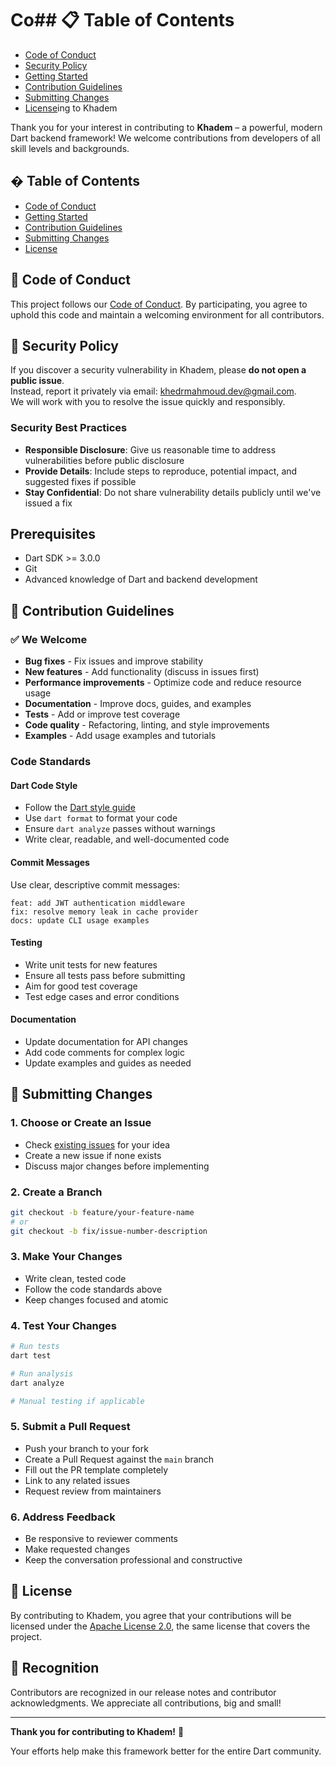 # Co## 📋 Table of Contents

- [Code of Conduct](#code-of-conduct)
- [Security Policy](#security-policy)
- [Getting Started](#prerequisites)
- [Contribution Guidelines](#contribution-guidelines)
- [Submitting Changes](#submitting-changes)
- [License](#license)ing to Khadem

Thank you for your interest in contributing to **Khadem** – a powerful, modern Dart backend framework! We welcome contributions from developers of all skill levels and backgrounds.

## � Table of Contents

- [Code of Conduct](#code-of-conduct)
- [Getting Started](#prerequisites)
- [Contribution Guidelines](#contribution-guidelines)
- [Submitting Changes](#submitting-changes)
- [License](#license)

## 🤝 Code of Conduct

This project follows our [Code of Conduct](CODE_OF_CONDUCT.md). By participating, you agree to uphold this code and maintain a welcoming environment for all contributors.

## 🔐 Security Policy

If you discover a security vulnerability in Khadem, please **do not open a public issue**.  
Instead, report it privately via email: [khedrmahmoud.dev@gmail.com](mailto:khedrmahmoud.dev@gmail.com).  
We will work with you to resolve the issue quickly and responsibly.

### Security Best Practices
- **Responsible Disclosure**: Give us reasonable time to address vulnerabilities before public disclosure
- **Provide Details**: Include steps to reproduce, potential impact, and suggested fixes if possible
- **Stay Confidential**: Do not share vulnerability details publicly until we've issued a fix

## Prerequisites
- Dart SDK >= 3.0.0
- Git
- Advanced knowledge of Dart and backend development

## 📝 Contribution Guidelines

### ✅ We Welcome

- **Bug fixes** - Fix issues and improve stability
- **New features** - Add functionality (discuss in issues first)
- **Performance improvements** - Optimize code and reduce resource usage
- **Documentation** - Improve docs, guides, and examples
- **Tests** - Add or improve test coverage
- **Code quality** - Refactoring, linting, and style improvements
- **Examples** - Add usage examples and tutorials

### Code Standards

#### Dart Code Style
- Follow the [Dart style guide](https://dart.dev/guides/language/effective-dart/style)
- Use `dart format` to format your code
- Ensure `dart analyze` passes without warnings
- Write clear, readable, and well-documented code

#### Commit Messages
Use clear, descriptive commit messages:
```
feat: add JWT authentication middleware
fix: resolve memory leak in cache provider
docs: update CLI usage examples
```

#### Testing
- Write unit tests for new features
- Ensure all tests pass before submitting
- Aim for good test coverage
- Test edge cases and error conditions

#### Documentation
- Update documentation for API changes
- Add code comments for complex logic
- Update examples and guides as needed

## 🔄 Submitting Changes

### 1. Choose or Create an Issue
- Check [existing issues](https://github.com/khedrmahmoud/khadem/issues) for your idea
- Create a new issue if none exists
- Discuss major changes before implementing

### 2. Create a Branch
```bash
git checkout -b feature/your-feature-name
# or
git checkout -b fix/issue-number-description
```

### 3. Make Your Changes
- Write clean, tested code
- Follow the code standards above
- Keep changes focused and atomic

### 4. Test Your Changes
```bash
# Run tests
dart test

# Run analysis
dart analyze

# Manual testing if applicable
```

### 5. Submit a Pull Request
- Push your branch to your fork
- Create a Pull Request against the `main` branch
- Fill out the PR template completely
- Link to any related issues
- Request review from maintainers

### 6. Address Feedback
- Be responsive to reviewer comments
- Make requested changes
- Keep the conversation professional and constructive

## 📄 License

By contributing to Khadem, you agree that your contributions will be licensed under the [Apache License 2.0](LICENSE.md), the same license that covers the project.

## 🙏 Recognition

Contributors are recognized in our release notes and contributor acknowledgments. We appreciate all contributions, big and small!

---

**Thank you for contributing to Khadem!** 🎉

Your efforts help make this framework better for the entire Dart community.

 
